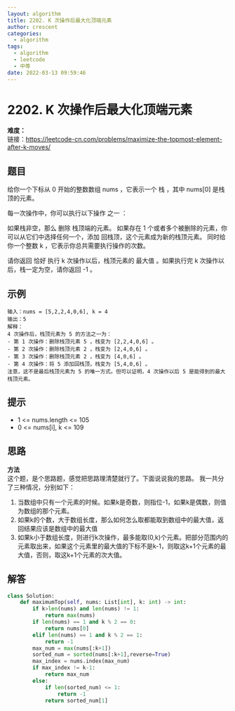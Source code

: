 ```yaml
---
layout: algorithm
title: 2202. K 次操作后最大化顶端元素
author: crescent
categories:
  - algorithm
tags:
  - algorithm
  - leetcode
  - 中等
date: 2022-03-13 09:59:46
---
```

# 2202. K 次操作后最大化顶端元素
**难度：**  
链接：https://leetcode-cn.com/problems/maximize-the-topmost-element-after-k-moves/
## 题目
给你一个下标从 0 开始的整数数组 nums ，它表示一个 栈 ，其中 nums[0] 是栈顶的元素。

每一次操作中，你可以执行以下操作 之一 ：

如果栈非空，那么 删除 栈顶端的元素。
如果存在 1 个或者多个被删除的元素，你可以从它们中选择任何一个，添加 回栈顶，这个元素成为新的栈顶元素。
同时给你一个整数 k ，它表示你总共需要执行操作的次数。

请你返回 恰好 执行 k 次操作以后，栈顶元素的 最大值 。如果执行完 k 次操作以后，栈一定为空，请你返回 -1 。


## 示例
```
输入：nums = [5,2,2,4,0,6], k = 4
输出：5
解释：
4 次操作后，栈顶元素为 5 的方法之一为：
- 第 1 次操作：删除栈顶元素 5 ，栈变为 [2,2,4,0,6] 。
- 第 2 次操作：删除栈顶元素 2 ，栈变为 [2,4,0,6] 。
- 第 3 次操作：删除栈顶元素 2 ，栈变为 [4,0,6] 。
- 第 4 次操作：将 5 添加回栈顶，栈变为 [5,4,0,6] 。
注意，这不是最后栈顶元素为 5 的唯一方式。但可以证明，4 次操作以后 5 是能得到的最大栈顶元素。
```

## 提示
+ 1 <= nums.length <= 105
+ 0 <= nums[i], k <= 109

## 思路
**方法**  
这个题，是个思路题，感觉把思路理清楚就行了。下面说说我的思路。 
我一共分了三种情况，分别如下：   
1. 当数组中只有一个元素的时候。如果k是奇数，则指位-1，如果k是偶数，则值为数组的那个元素。  
2. 如果k的个数，大于数组长度，那么如何怎么取都能取到数组中的最大值，返回结果应该是数组中的最大值
3. 如果k小于数组长度，则进行k次操作，最多能取(0,k)个元素。把部分范围内的元素取出来，如果这个元素里的最大值的下标不是k-1，则取这k+1个元素的最大值，否则，取这k+1个元素的次大值。

## 解答
``` python
class Solution:
    def maximumTop(self, nums: List[int], k: int) -> int:
        if k>len(nums) and len(nums) != 1:
            return max(nums)
        if len(nums) == 1 and k % 2 == 0:
            return nums[0]
        elif len(nums) == 1 and k % 2 == 1:
            return -1
        max_num = max(nums[:k+1])
        sorted_num = sorted(nums[:k+1],reverse=True)
        max_index = nums.index(max_num)
        if max_index != k-1:
            return max_num
        else:
            if len(sorted_num) <= 1:
                return -1
            return sorted_num[1]
```